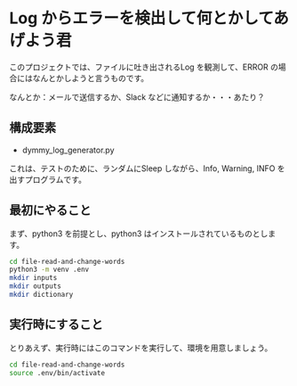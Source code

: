 # Log からエラーを検出して何とかしてあげよう君

このプロジェクトでは、ファイルに吐き出されるLog を観測して、ERROR の場合にはなんとかしようと言うものです。

なんとか：メールで送信するか、Slack などに通知するか・・・あたり？

## 構成要素

- dymmy_log_generator.py

これは、テストのために、ランダムにSleep しながら、Info, Warning, INFO を出すプログラムです。


## 最初にやること

まず、python3 を前提とし、python3 はインストールされているものとします。

```bash
cd file-read-and-change-words
python3 -m venv .env
mkdir inputs
mkdir outputs
mkdir dictionary
```

## 実行時にすること

とりあえず、実行時にはこのコマンドを実行して、環境を用意しましょう。

```bash 
cd file-read-and-change-words 
source .env/bin/activate
```


